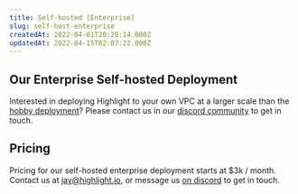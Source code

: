 ```yaml
---
title: Self-hosted [Enterprise]
slug: self-host-enterprise
createdAt: 2022-04-01T20:28:14.000Z
updatedAt: 2022-04-15T02:07:22.000Z
---
```


## Our Enterprise Self-hosted Deployment

Interested in deploying Highlight to your own VPC at a larger scale than the [hobby deployment](../open-source/3_self-host-enterprise.md)? Please contact us in our [discord community](https://community.highlight.io) to get in touch.

## Pricing

Pricing for our self-hosted enterprise deployment starts at $3k / month. Contact us at jay@highlight.io, or message us [on discord](https://community.highlight.io) to get in touch.
